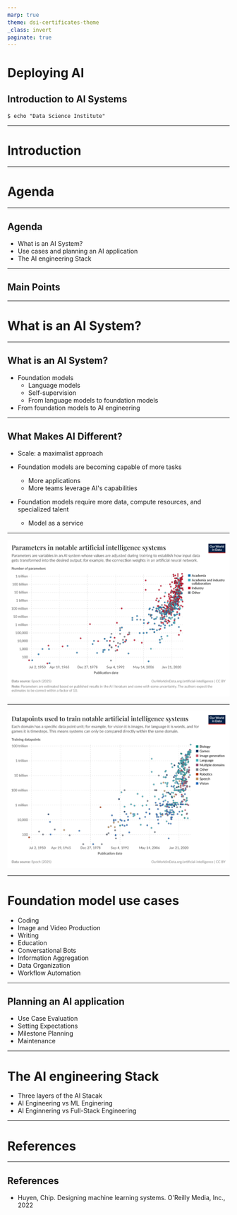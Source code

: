 ```yaml
---
marp: true
theme: dsi-certificates-theme
_class: invert
paginate: true
---
```


# Deploying AI 
## Introduction to AI Systems

```code
$ echo "Data Science Institute"
```
---

# Introduction

---

# Agenda

---

## Agenda

+ What is an AI System?
+ Use cases and planning an AI application
+ The AI engineering Stack

---

## Main Points

---


# What is an AI System?


---

## What is an AI System?

+ Foundation models
    - Language models
    - Self-supervision
    - From language models to foundation models
+ From foundation models to AI engineering

---

## What Makes AI Different? 

+ Scale: a maximalist approach
+ Foundation models are becoming capable of more tasks

    - More applications
    - More teams leverage AI's capabilities

+ Foundation models require more data, compute resources, and specialized talent

    - Model as a service

---

![height:600px](./images/01_artificial-intelligence-parameter-count.png)

---

![height:600px](./images/01_artificial-intelligence-number-training-datapoints.png)

---

# Foundation model use cases

- Coding
- Image and Video Production
- Writing
- Education
- Conversational Bots
- Information Aggregation
- Data Organization
- Workflow Automation

---

## Planning an AI application

- Use Case Evaluation
- Setting Expectations
- Milestone Planning
- Maintenance

---

# The AI engineering Stack

+ Three layers of the AI Stacak
+ AI Engineering vs ML Enginering
+ AI Enginnering vs Full-Stack Engineering

---

# References

---

## References

- Huyen, Chip. Designing machine learning systems. O'Reilly Media, Inc., 2022 